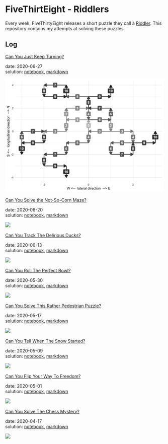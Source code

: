 
# FiveThirtEight - Riddlers

Every week, FiveThirtyEight releases a short puzzle they call a
[Riddler](https://fivethirtyeight.com/tag/the-riddler/). This repository
contains my attempts at solving these puzzles.

## Log

[Can You Just Keep
Turning?](https://fivethirtyeight.com/features/can-you-connect-the-dots/)

date: 2020-06-27  
solution: [notebook](2020-06-27_just-keep-turning.Rmd),
[markdown](2020-06-27_just-keep-turning.md)

![](2020-06-27_just-keep-turning_files/figure-gfm/unnamed-chunk-10-1.png)

[Can You Solve the Not-So-Corn
Maze?](https://fivethirtyeight.com/features/can-you-break-the-riddler-bank/)

date: 2020-06-20  
solution: [notebook](2020-06-20_not-so-corn-maze.Rmd),
[markdown](2020-06-20_not-so-corn-maze.md)

![](2020-06-20_not-so-corn-maze_files/figure-gfm/unnamed-chunk-7-1.png)

[Can You Track The Delirious
Ducks?](https://fivethirtyeight.com/features/can-you-track-the-delirious-ducks/)

date: 2020-06-13  
solution: [notebook](2020-06-13_delirious-duck.Rmd),
[markdown](2020-06-13_delirious-duck.md)

![](2020-06-13_delirious-duck_files/figure-gfm/unnamed-chunk-14-1.png)

[Can You Roll The Perfect
Bowl?](https://fivethirtyeight.com/features/can-you-roll-the-perfect-bowl/)

date: 2020-05-30  
solution: [notebook](2020-05-30_perfect-bowl.Rmd),
[markdown](2020-05-30_perfect-bowl.md)

![](2020-05-30_perfect-bowl_files/figure-gfm/unnamed-chunk-10-1.gif)

[Can You Solve This Rather Pedestrian
Puzzle?](https://fivethirtyeight.com/features/can-you-solve-this-rather-pedestrian-puzzle/)

date: 2020-05-17  
solution: [notebook](2020-05-16_pedestrian-question.Rmd),
[markdown](2020-05-16_pedestrian-question.md)

![](2020-05-16_pedestrian-question_files/figure-gfm/unnamed-chunk-27-1.png)

[Can You Tell When The Snow
Started?](https://fivethirtyeight.com/features/can-you-catch-the-free-t-shirt/)

date: 2020-05-09  
solution: [notebook](2020-05-09_riddler-snow-started.Rmd),
[markdown](2020-05-09_riddler-snow-started.md)

![](2020-05-09_riddler-snow-started_files/figure-gfm/unnamed-chunk-11-1.gif)

[Can You Flip Your Way To
Freedom?](https://fivethirtyeight.com/features/can-you-flip-your-way-to-freedom/)

date: 2020-05-01  
solution: [notebook](2020-05-01_riddler-flip-to-freedom.Rmd),
[markdown](2020-05-01_riddler-flip-to-freedom.md)

![](2020-05-01_riddler-flip-to-freedom_files/figure-gfm/unnamed-chunk-12-1.png)

[Can You Solve The Chess
Mystery?](https://fivethirtyeight.com/features/can-you-solve-the-chess-mystery/)

date: 2020-04-17  
solution: [notebook](2020-04-17_riddler-chess-mystery.Rmd),
[markdown](2020-04-17_riddler-chess-mystery.md)

![](2020-04-17_riddler-chess-mystery_files/figure-gfm/unnamed-chunk-18-1.png)
